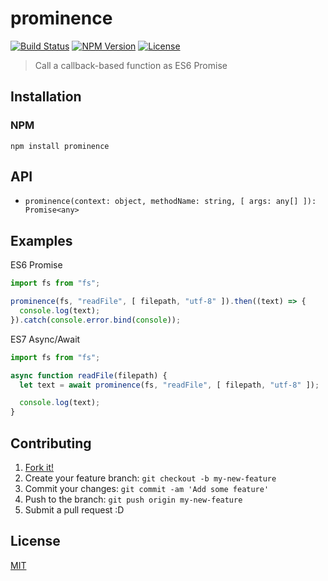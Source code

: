 # prominence
[![Build Status](http://img.shields.io/travis/mohayonao/prominence.svg?style=flat-square)](https://travis-ci.org/mohayonao/prominence)
[![NPM Version](http://img.shields.io/npm/v/prominence.svg?style=flat-square)](https://www.npmjs.org/package/prominence)
[![License](http://img.shields.io/badge/license-MIT-brightgreen.svg?style=flat-square)](http://mohayonao.mit-license.org/)

> Call a callback-based function as ES6 Promise

## Installation

### NPM

```
npm install prominence
```

## API

- `prominence(context: object, methodName: string, [ args: any[] ]): Promise<any>`

## Examples

ES6 Promise

```js
import fs from "fs";

prominence(fs, "readFile", [ filepath, "utf-8" ]).then((text) => {
  console.log(text);
}).catch(console.error.bind(console));
```

ES7 Async/Await

```js
import fs from "fs";

async function readFile(filepath) {
  let text = await prominence(fs, "readFile", [ filepath, "utf-8" ]);

  console.log(text);
}

```

## Contributing

1. [Fork it!](https://github.com/mohayonao/prominence/fork)
2. Create your feature branch: `git checkout -b my-new-feature`
3. Commit your changes: `git commit -am 'Add some feature'`
4. Push to the branch: `git push origin my-new-feature`
5. Submit a pull request :D

## License

[MIT](http://mohayonao.mit-license.org/)
